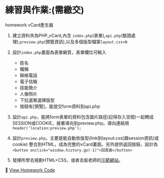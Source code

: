# 練習與作業:(需繳交)
 homework vCard產生器
1. 建立資料夾為PHP_vCard,內含 `index.php`(表單),`api.php`(驗證處理),`preview.php`(預覽資訊),以及多個版型檔案`layout.css×N`

2. 設計`index.php`畫面為表單網頁，表單欄位可輸入
   - 姓名
   - 職稱
   - 聯絡電話
   - 電子信箱
   - 技能簡介
   - 人像照片
   - 下拉選單選擇版型
   - 按鈕有[預覽]，能提交form資料到api.php

3. 設計`api.php`，能將form表單的資料包含圖片路徑(記得存入空間)一起轉成SESSION或COOKIE，接著導向到preview.php。導向連結用`header('location:preview.php');`

4. 設計`preview.php`，主要是能自動依版型(link到layout.css)跟session資訊(或cookie) 整合到HTML，成為完整的vCard畫面。另外提供返回按鈕，設計為`<button onclick="window.history.go(-1)">回頁面</button>`

5. 發揮所學去規劃HTML+CSS，或者去偷老師的[示範網站](http://phpdemo.lokiui.com/ch6_hw/)。

:link: [View Homework Code](https://gist.github.com/summer10920/d271a5797f3091a75f933f0d88ec6424)
